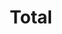 ---
title: "Total"
url: /san-juan/total-avenida-jesus-toribio-pinero-avenida-central/
shop: convenience
---